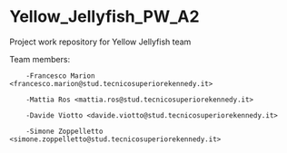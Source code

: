 # Yellow_Jellyfish_PW_A2
Project work repository for Yellow Jellyfish team

Team members:   

        -Francesco Marion <francesco.marion@stud.tecnicosuperiorekennedy.it>

        -Mattia Ros <mattia.ros@stud.tecnicosuperiorekennedy.it>

        -Davide Viotto <davide.viotto@stud.tecnicosuperiorekennedy.it>

        -Simone Zoppelletto <simone.zoppelletto@stud.tecnicosuperiorekennedy.it>